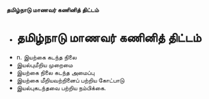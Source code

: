 **தமிழ்நாடு மாணவர் கணினித் திட்டம்**
- # தமிழ்நாடு மாணவர் கணினித் திட்டம்
- n. இயற்கை கடந்த நிலை
- இயல்புமீறிய முறைமை
- இயற்கை நிலை கடந்த அமைப்பு
- இயற்கை மீறியவற்றினைப் பற்றிய கோட்பாடு
- இயல்புகடந்தவை பற்றிய நம்பிக்கை.


